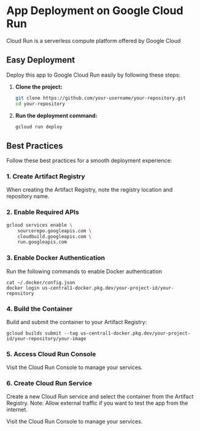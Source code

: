 # App Deployment on Google Cloud Run 
Cloud Run is a serverless compute platform offered by Google Cloud

## Easy Deployment

Deploy this app to Google Cloud Run easily by following these steps:

1. **Clone the project:**

    ```bash
    git clone https://github.com/your-username/your-repository.git
    cd your-repository
    ```

2. **Run the deployment command:**

    ```bash
    gcloud run deploy
    ```

## Best Practices

Follow these best practices for a smooth deployment experience:

### 1. Create Artifact Registry

When creating the Artifact Registry, note the registry location and repository name.

### 2. Enable Required APIs

```bash
gcloud services enable \
    sourcerepo.googleapis.com \
    cloudbuild.googleapis.com \
    run.googleapis.com
```

### 3. Enable Docker Authentication
Run the following commands to enable Docker authentication
```
cat ~/.docker/config.json
docker login us-central1-docker.pkg.dev/your-project-id/your-repository
 ```

### 4. Build the Container
Build and submit the container to your Artifact Registry:
``` 
gcloud builds submit --tag us-central1-docker.pkg.dev/your-project-id/your-repository/your-image
 ```

### 5. Access Cloud Run Console
Visit the Cloud Run Console to manage your services.

### 6. Create Cloud Run Service
Create a new Cloud Run service and select the container from the Artifact Registry.
Note: Allow external traffic if you want to test the app from the internet.



Visit the Cloud Run Console to manage your services.
